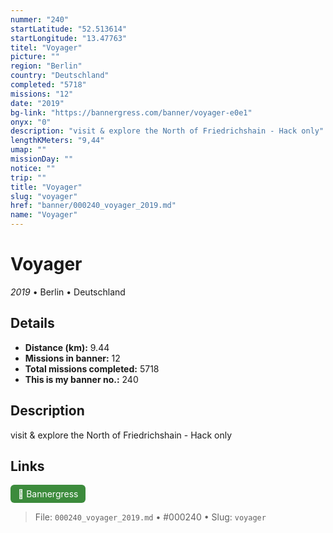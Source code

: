 ```yaml
---
nummer: "240"
startLatitude: "52.513614"
startLongitude: "13.47763"
titel: "Voyager"
picture: ""
region: "Berlin"
country: "Deutschland"
completed: "5718"
missions: "12"
date: "2019"
bg-link: "https://bannergress.com/banner/voyager-e0e1"
onyx: "0"
description: "visit & explore the North of Friedrichshain - Hack only"
lengthKMeters: "9,44"
umap: ""
missionDay: ""
notice: ""
trip: ""
title: "Voyager"
slug: "voyager"
href: "banner/000240_voyager_2019.md"
name: "Voyager"
---
```

# Voyager

*2019* • Berlin • Deutschland





## Details
- **Distance (km):** 9.44
- **Missions in banner:** 12
- **Total missions completed:** 5718
- **This is my banner no.:** 240



## Description
visit & explore the North of Friedrichshain - Hack only



## Links
<a href="https://bannergress.com/banner/voyager-e0e1" target="_blank" style="display:inline-block;margin-right:8px;padding:6px 12px;background:#3c8b3c;color:#fff;text-decoration:none;border-radius:6px;">🔗 Bannergress</a>



> File: `000240_voyager_2019.md`
> • #000240
> • Slug: `voyager`
